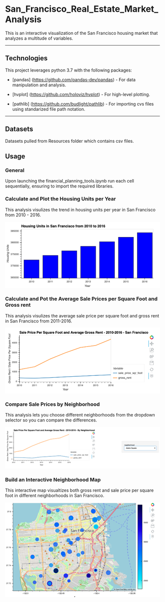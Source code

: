 # San_Francisco_Real_Estate_Market_Analysis
This is an interactive visualization of the San Francisco housing market that analyzes a multitude of variables.

---

## Technologies

This project leverages python 3.7 with the following packages:

* [pandas] (https://github.com/pandas-dev/pandas) - For data manipulation and analysis.

* [hvplot] (https://github.com/holoviz/hvplot) - For high-level plotting.

* [pathlib] (https://github.com/budlight/pathlib) - For importing cvs files using standarized file path notation.
---

## Datasets

Datasets pulled from Resources folder which contains csv files.

## Usage

### General

Upon launching the financial_planning_tools.ipynb run each cell sequentially, ensuring to import the required libraries.

### Calculate and Plot the Housing Units per Year

This analysis visulizes the trend in housing units per year in San Francisco from 2010 - 2016.

![Housing Units Graph](Images/zoomed-housing-units-by-year.png)

### Calculate and Pot the Average Sale Prices per Square Foot and Gross rent

This analysis visulizes the average sale price per square foot and gross rent in San Francisco from 2011-2016.

![Rent and Price](Images/avg-sale-px-sq-foot-gross-rent.png)

### Compare Sale Prices by Neighborhood

This analysis lets you choose different neighborhoods from the dropdown selector so you can compare the differences.

![By Neighborhood](Images/pricing-info-by-neighborhood.png)

### Build an Interactive Neighborhood Map

This interactive map visualtizes both gross rent and sale price per square foot in different neighborhoods in San Francisco.

![GEO VIEW](Images/6-4-geoviews-plot.png)

